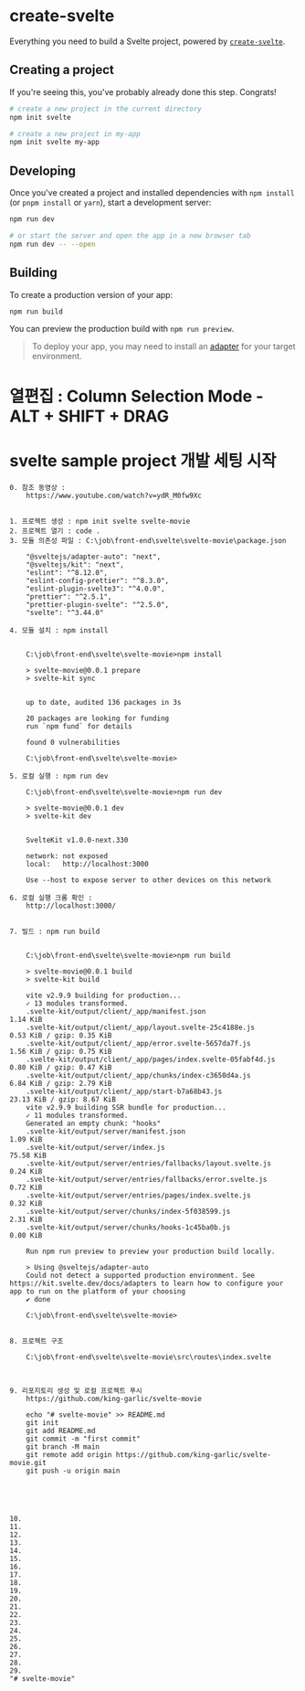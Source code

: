 # create-svelte

Everything you need to build a Svelte project, powered by [`create-svelte`](https://github.com/sveltejs/kit/tree/master/packages/create-svelte).

## Creating a project

If you're seeing this, you've probably already done this step. Congrats!

```bash
# create a new project in the current directory
npm init svelte

# create a new project in my-app
npm init svelte my-app
```

## Developing

Once you've created a project and installed dependencies with `npm install` (or `pnpm install` or `yarn`), start a development server:

```bash
npm run dev

# or start the server and open the app in a new browser tab
npm run dev -- --open
```

## Building

To create a production version of your app:

```bash
npm run build
```

You can preview the production build with `npm run preview`.

> To deploy your app, you may need to install an [adapter](https://kit.svelte.dev/docs/adapters) for your target environment.




# 열편집 : Column Selection Mode - ALT + SHIFT + DRAG

# svelte sample project 개발 세팅 시작
    0. 참조 동영상 : 
        https://www.youtube.com/watch?v=ydR_M0fw9Xc


    1. 프로젝트 생성 : npm init svelte svelte-movie
    2. 프로젝트 열기 : code .
    3. 모듈 의존성 파일 : C:\job\front-end\svelte\svelte-movie\package.json

        "@sveltejs/adapter-auto": "next",
        "@sveltejs/kit": "next",
        "eslint": "^8.12.0",
        "eslint-config-prettier": "^8.3.0",
        "eslint-plugin-svelte3": "^4.0.0",
        "prettier": "^2.5.1",
        "prettier-plugin-svelte": "^2.5.0",
        "svelte": "^3.44.0"   

    4. 모듈 설치 : npm install


        C:\job\front-end\svelte\svelte-movie>npm install

        > svelte-movie@0.0.1 prepare
        > svelte-kit sync


        up to date, audited 136 packages in 3s

        20 packages are looking for funding
        run `npm fund` for details       

        found 0 vulnerabilities

        C:\job\front-end\svelte\svelte-movie>

    5. 로컬 실행 : npm run dev

        C:\job\front-end\svelte\svelte-movie>npm run dev

        > svelte-movie@0.0.1 dev
        > svelte-kit dev


        SvelteKit v1.0.0-next.330

        network: not exposed
        local:   http://localhost:3000

        Use --host to expose server to other devices on this network

    6. 로컬 실행 크롬 확인 : 
        http://localhost:3000/


    7. 빌드 : npm run build

 
        C:\job\front-end\svelte\svelte-movie>npm run build

        > svelte-movie@0.0.1 build
        > svelte-kit build

        vite v2.9.9 building for production...
        ✓ 13 modules transformed.
        .svelte-kit/output/client/_app/manifest.json                    1.14 KiB
        .svelte-kit/output/client/_app/layout.svelte-25c4188e.js        0.53 KiB / gzip: 0.35 KiB
        .svelte-kit/output/client/_app/error.svelte-5657da7f.js         1.56 KiB / gzip: 0.75 KiB
        .svelte-kit/output/client/_app/pages/index.svelte-05fabf4d.js   0.80 KiB / gzip: 0.47 KiB
        .svelte-kit/output/client/_app/chunks/index-c3650d4a.js         6.84 KiB / gzip: 2.79 KiB
        .svelte-kit/output/client/_app/start-b7a68b43.js                23.13 KiB / gzip: 8.67 KiB
        vite v2.9.9 building SSR bundle for production...
        ✓ 11 modules transformed.
        Generated an empty chunk: "hooks"
        .svelte-kit/output/server/manifest.json                        1.09 KiB
        .svelte-kit/output/server/index.js                             75.58 KiB
        .svelte-kit/output/server/entries/fallbacks/layout.svelte.js   0.24 KiB
        .svelte-kit/output/server/entries/fallbacks/error.svelte.js    0.72 KiB
        .svelte-kit/output/server/entries/pages/index.svelte.js        0.32 KiB
        .svelte-kit/output/server/chunks/index-5f038599.js             2.31 KiB
        .svelte-kit/output/server/chunks/hooks-1c45ba0b.js             0.00 KiB

        Run npm run preview to preview your production build locally.

        > Using @sveltejs/adapter-auto
        Could not detect a supported production environment. See https://kit.svelte.dev/docs/adapters to learn how to configure your app to run on the platform of your choosing
        ✔ done

        C:\job\front-end\svelte\svelte-movie>


    8. 프로젝트 구조 

        C:\job\front-end\svelte\svelte-movie\src\routes\index.svelte



    9. 리포지토리 생성 및 로컬 프로젝트 푸시
        https://github.com/king-garlic/svelte-movie

        echo "# svelte-movie" >> README.md
        git init
        git add README.md
        git commit -m "first commit"
        git branch -M main
        git remote add origin https://github.com/king-garlic/svelte-movie.git
        git push -u origin main





    10. 
    11. 
    12. 
    13. 
    14. 
    15. 
    16. 
    17. 
    18. 
    19. 
    20. 
    21. 
    22. 
    23. 
    24. 
    25. 
    26. 
    27. 
    28. 
    29. 
    "# svelte-movie" 
